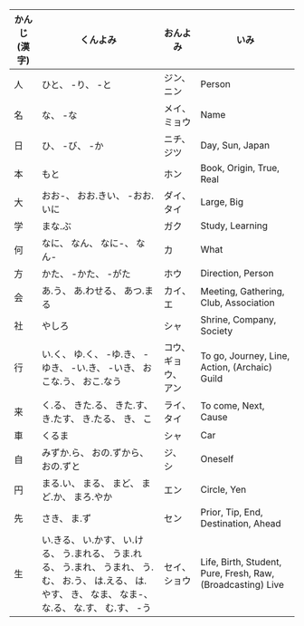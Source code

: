 |  かんじ (漢字) |   くんよみ   |   おんよみ   |     いみ    |
| ----------- | ----------- | ----------- | ----------- |
| 人 | ひと、 -り、 -と | ジン、 ニン | Person |
| 名 | な、 -な | メイ、 ミョウ | Name |
| 日 | ひ、 -び、 -か | ニチ、 ジツ | Day, Sun, Japan |
| 本 | もと | ホン | Book, Origin, True, Real |
| 大 | おお-、 おお.きい、 -おお.いに | ダイ、 タイ | Large, Big |    
| 学 | まな.ぶ | ガク | Study, Learning |
| 何 | なに、 なん、 なに-、 なん- | カ | What |
| 方 | かた、 -かた、 -がた | ホウ | Direction, Person |
| 会 | あ.う、 あ.わせる、 あつ.まる | カイ、 エ | Meeting, Gathering, Club, Association |
| 社 | やしろ | シャ | Shrine, Company, Society |
| 行 | い.く、 ゆ.く、 -ゆ.き、 -ゆき、 -い.き、 -いき、 おこな.う、 おこ.なう | コウ、 ギョウ、 アン | To go, Journey, Line, Action, (Archaic) Guild |
| 来 | く.る、 きた.る、 きた.す、 き.たす、 き.たる、 き、 こ | ライ、 タイ | To come, Next, Cause |
| 車 | くるま | シャ | Car |
| 自 | みずか.ら、 おの.ずから、 おの.ずと | ジ、 シ | Oneself |
| 円 | まる.い、 まる、 まど、 まど.か、 まろ.やか | エン | Circle, Yen |
| 先 | さき、 ま.ず | セン | Prior, Tip, End, Destination, Ahead |
| 生 | い.きる、 い.かす、 い.ける、 う.まれる、 うま.れる、 う.まれ、 うまれ、 う.む、 お.う、 は.える、 は.やす、 き、 なま、 なま-、 な.る、 な.す、 む.す、 -う | セイ、 ショウ | Life, Birth, Student, Pure, Fresh, Raw, (Broadcasting) Live |
